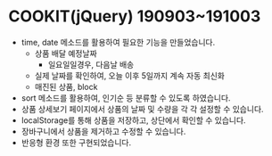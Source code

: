 # COOKIT(jQuery) 190903~191003  
* time, date 메소드를 활용하여 필요한 기능을 만들었습니다.  
  * 상품 배달 예정날짜  
    * 일요일일경우, 다음날 배송  
  * 실제 날짜를 확인하여, 오늘 이후 5일까지 계속 자동 최신화  
  * 매진된 상품, block  
* sort 메소드를 활용하여, 인기순 등 분류할 수 있도록 하였습니다.  
* 상품 상세보기 페이지에서 상품의 날짜 및 수량을 각 각 설정할 수 있습니다.  
* localStorage를 통해 상품을 저장하고, 상단에서 확인할 수 있습니다.  
* 장바구니에서 상품을 제거하고 수정할 수 있습니다.  
* 반응형 환경 또한 구현되었습니다.  